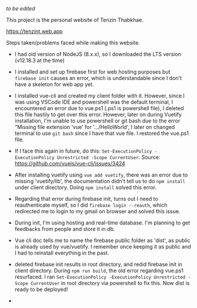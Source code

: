 *to be edited*

This project is the personal website of Tenzin Thabkhae.

https://tenzint.web.app


Steps taken/problems faced while making this website.

* I had old version of NodeJS (8.x.x), so I downloaded the LTS version (v12.18.3 at the time)
* I installed and set up firebase first for web hosting purposes but `firebase init` causes an error, which is understandable since I don't have a skeleton for web app yet.
* I installed vue-cli and created my client folder with it. However, since I was using VSCode IDE and powershell was the default terminal, I encountered an error due to vue.ps1 (.ps1 is powershell file), I deleted this file hastily to get over this error. However, later on during Vuetify installation, I'm unable to use powershell or git bash due to the error "Missing file extension 'vue' for '.../HelloWorld', I later on changed terminal to use `git bash` since I have that vue file. I restored the vue.ps1 file. 
* If I face this again in future, do this: `Set-ExecutionPolicy -ExecutionPolicy Unrestricted -Scope CurrentUser`. Source: https://github.com/vuejs/vue-cli/issues/3424
* After installing vuetify using `vue add vuetify`, there was an error due to missing 'vuetify/lib', the documentation didn't tell us to do `npm install` under client directory. Doing `npm install` solved this error.
* Regarding that error during firebase init, turns out I need to reauthenticate myself, so I did `firebase login --reauth`, which redirected me to login to my gmail on browser and solved this issue.
* During init, I'm using hosting and real-time database. I'm planning to get feedbacks from people and store it in db. 
* Vue cli doc tells me to name the firebase public folder as 'dist', as public is already used by vue/vuetify. I remember once keeping it as public and I had to reinstall everything in the past.

* deleted firebase init results in root directory, and redid firebase init in client directory. During `npm run build`, the old error regarding vue.ps1 resurfaced. I ran `Set-ExecutionPolicy -ExecutionPolicy Unrestricted -Scope CurrentUser` in root directory via powershell to fix this. Now dist is ready to be deployed!
* 